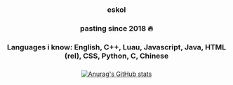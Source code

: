 <div align="center">
<table width="100%">

### eskol


### pasting since 2018 🔥


### Languages i know: English, C++, Luau, Javascript, Java, HTML (rel), CSS, Python, C, Chinese

### 


[![Anurag's GitHub stats](https://github-readme-stats.vercel.app/api?username=eskolzz&&show_icons=true&theme=dracula)](https://github.com/anuraghazra/github-readme-stats)
